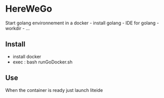 # HereWeGo
Start golang environnement in a docker - install golang - IDE for golang - workdir - ...

## Install
- install docker
- exec : bash runGoDocker.sh

## Use
When the container is ready just launch liteide



